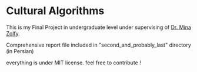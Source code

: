 # Cultural Algorithms
This is my Final Project in undergraduate level under supervising of [Dr. Mina Zolfy](https://asatid.tabrizu.ac.ir/en/pages/default.aspx?mzolfy).

Comprehensive report file included in "second_and_probably_last" directory (in Persian)

everything is under MIT license. feel free to contribute !
